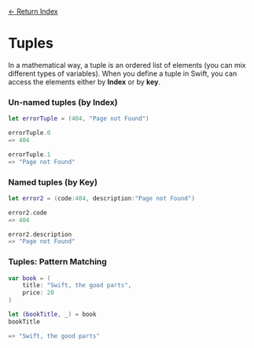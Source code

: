 [<- Return Index](/README.md)


# Tuples

In a mathematical way, a tuple is an ordered list of elements (you can mix different types of variables).
When you define a tuple in Swift, you can access the elements either by **Index** or by **key**.

### Un-named tuples (by Index)

```Swift
let errorTuple = (404, "Page not Found")

errorTuple.0
=> 404

errorTuple.1
=> "Page not Found"
```

### Named tuples (by Key)

```Swift
let error2 = (code:404, description:"Page not Found")

error2.code
=> 404

error2.description
=> "Page not Found"
```

### Tuples: Pattern Matching

```Swift
var book = (
    title: "Swift, the good parts",
    price: 20
)

let (bookTitle, _) = book
bookTitle

=> "Swift, the good parts"
```

